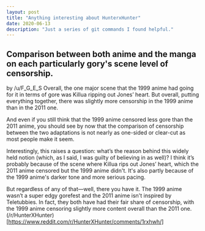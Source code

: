 ```yaml
---
layout: post
title: "Anything interesting about HunterxHunter"
date: 2020-06-13
description: "Just a series of git commands I found helpful."
---
```


## Comparison between both anime and the manga on each particularly gory's scene level of censorship.

by /u/F\_G\_E\_S
Overall, the one major scene that the 1999 anime had going for it in terms of gore was Killua ripping out Jones’ heart. But overall, putting everything together, there was slightly more censorship in the 1999 anime than in the 2011 one.

And even if you still think that the 1999 anime censored less gore than the 2011 anime, you should see by now that the comparison of censorship between the two adaptations is not nearly as one-sided or clear-cut as most people make it seem.

Interestingly, this raises a question: what’s the reason behind this widely held notion (which, as I said, I was guilty of believing in as well)? I think it’s probably because of the scene where Killua rips out Jones’ heart, which the 2011 anime censored but the 1999 anime didn't. It's also partly because of the 1999 anime's darker tone and more serious pacing.

But regardless of any of that—well, there you have it. The 1999 anime wasn’t a super edgy gorefest and the 2011 anime isn't inspired by Teletubbies. In fact, they both have had their fair share of censorship, with the 1999 anime censoring slightly more content overall than the 2011 one.
(/r/HunterXHunter)[https://www.reddit.com/r/HunterXHunter/comments/1rxhwh/]
